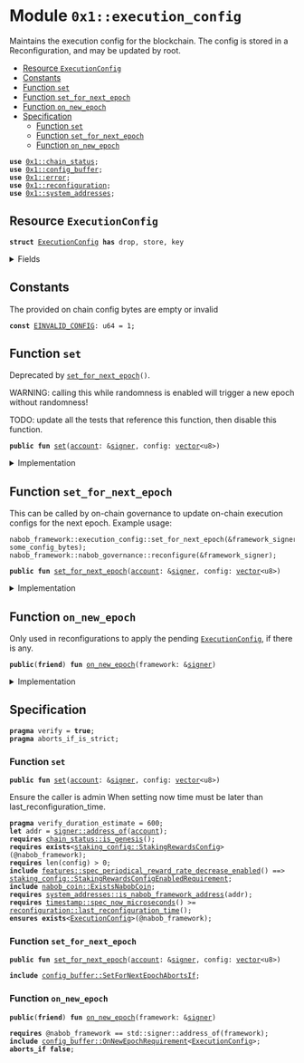 
<a id="0x1_execution_config"></a>

# Module `0x1::execution_config`

Maintains the execution config for the blockchain. The config is stored in a
Reconfiguration, and may be updated by root.


-  [Resource `ExecutionConfig`](#0x1_execution_config_ExecutionConfig)
-  [Constants](#@Constants_0)
-  [Function `set`](#0x1_execution_config_set)
-  [Function `set_for_next_epoch`](#0x1_execution_config_set_for_next_epoch)
-  [Function `on_new_epoch`](#0x1_execution_config_on_new_epoch)
-  [Specification](#@Specification_1)
    -  [Function `set`](#@Specification_1_set)
    -  [Function `set_for_next_epoch`](#@Specification_1_set_for_next_epoch)
    -  [Function `on_new_epoch`](#@Specification_1_on_new_epoch)


<pre><code><b>use</b> <a href="chain_status.md#0x1_chain_status">0x1::chain_status</a>;
<b>use</b> <a href="config_buffer.md#0x1_config_buffer">0x1::config_buffer</a>;
<b>use</b> <a href="../../move-stdlib/doc/error.md#0x1_error">0x1::error</a>;
<b>use</b> <a href="reconfiguration.md#0x1_reconfiguration">0x1::reconfiguration</a>;
<b>use</b> <a href="system_addresses.md#0x1_system_addresses">0x1::system_addresses</a>;
</code></pre>



<a id="0x1_execution_config_ExecutionConfig"></a>

## Resource `ExecutionConfig`



<pre><code><b>struct</b> <a href="execution_config.md#0x1_execution_config_ExecutionConfig">ExecutionConfig</a> <b>has</b> drop, store, key
</code></pre>



<details>
<summary>Fields</summary>


<dl>
<dt>
<code>config: <a href="../../move-stdlib/doc/vector.md#0x1_vector">vector</a>&lt;u8&gt;</code>
</dt>
<dd>

</dd>
</dl>


</details>

<a id="@Constants_0"></a>

## Constants


<a id="0x1_execution_config_EINVALID_CONFIG"></a>

The provided on chain config bytes are empty or invalid


<pre><code><b>const</b> <a href="execution_config.md#0x1_execution_config_EINVALID_CONFIG">EINVALID_CONFIG</a>: u64 = 1;
</code></pre>



<a id="0x1_execution_config_set"></a>

## Function `set`

Deprecated by <code><a href="execution_config.md#0x1_execution_config_set_for_next_epoch">set_for_next_epoch</a>()</code>.

WARNING: calling this while randomness is enabled will trigger a new epoch without randomness!

TODO: update all the tests that reference this function, then disable this function.


<pre><code><b>public</b> <b>fun</b> <a href="execution_config.md#0x1_execution_config_set">set</a>(<a href="account.md#0x1_account">account</a>: &<a href="../../move-stdlib/doc/signer.md#0x1_signer">signer</a>, config: <a href="../../move-stdlib/doc/vector.md#0x1_vector">vector</a>&lt;u8&gt;)
</code></pre>



<details>
<summary>Implementation</summary>


<pre><code><b>public</b> <b>fun</b> <a href="execution_config.md#0x1_execution_config_set">set</a>(<a href="account.md#0x1_account">account</a>: &<a href="../../move-stdlib/doc/signer.md#0x1_signer">signer</a>, config: <a href="../../move-stdlib/doc/vector.md#0x1_vector">vector</a>&lt;u8&gt;) <b>acquires</b> <a href="execution_config.md#0x1_execution_config_ExecutionConfig">ExecutionConfig</a> {
    <a href="system_addresses.md#0x1_system_addresses_assert_nabob_framework">system_addresses::assert_nabob_framework</a>(<a href="account.md#0x1_account">account</a>);
    <a href="chain_status.md#0x1_chain_status_assert_genesis">chain_status::assert_genesis</a>();

    <b>assert</b>!(<a href="../../move-stdlib/doc/vector.md#0x1_vector_length">vector::length</a>(&config) &gt; 0, <a href="../../move-stdlib/doc/error.md#0x1_error_invalid_argument">error::invalid_argument</a>(<a href="execution_config.md#0x1_execution_config_EINVALID_CONFIG">EINVALID_CONFIG</a>));

    <b>if</b> (<b>exists</b>&lt;<a href="execution_config.md#0x1_execution_config_ExecutionConfig">ExecutionConfig</a>&gt;(@nabob_framework)) {
        <b>let</b> config_ref = &<b>mut</b> <b>borrow_global_mut</b>&lt;<a href="execution_config.md#0x1_execution_config_ExecutionConfig">ExecutionConfig</a>&gt;(@nabob_framework).config;
        *config_ref = config;
    } <b>else</b> {
        <b>move_to</b>(<a href="account.md#0x1_account">account</a>, <a href="execution_config.md#0x1_execution_config_ExecutionConfig">ExecutionConfig</a> { config });
    };
    // Need <b>to</b> trigger <a href="reconfiguration.md#0x1_reconfiguration">reconfiguration</a> so validator nodes can sync on the updated configs.
    <a href="reconfiguration.md#0x1_reconfiguration_reconfigure">reconfiguration::reconfigure</a>();
}
</code></pre>



</details>

<a id="0x1_execution_config_set_for_next_epoch"></a>

## Function `set_for_next_epoch`

This can be called by on-chain governance to update on-chain execution configs for the next epoch.
Example usage:
```
nabob_framework::execution_config::set_for_next_epoch(&framework_signer, some_config_bytes);
nabob_framework::nabob_governance::reconfigure(&framework_signer);
```


<pre><code><b>public</b> <b>fun</b> <a href="execution_config.md#0x1_execution_config_set_for_next_epoch">set_for_next_epoch</a>(<a href="account.md#0x1_account">account</a>: &<a href="../../move-stdlib/doc/signer.md#0x1_signer">signer</a>, config: <a href="../../move-stdlib/doc/vector.md#0x1_vector">vector</a>&lt;u8&gt;)
</code></pre>



<details>
<summary>Implementation</summary>


<pre><code><b>public</b> <b>fun</b> <a href="execution_config.md#0x1_execution_config_set_for_next_epoch">set_for_next_epoch</a>(<a href="account.md#0x1_account">account</a>: &<a href="../../move-stdlib/doc/signer.md#0x1_signer">signer</a>, config: <a href="../../move-stdlib/doc/vector.md#0x1_vector">vector</a>&lt;u8&gt;) {
    <a href="system_addresses.md#0x1_system_addresses_assert_nabob_framework">system_addresses::assert_nabob_framework</a>(<a href="account.md#0x1_account">account</a>);
    <b>assert</b>!(<a href="../../move-stdlib/doc/vector.md#0x1_vector_length">vector::length</a>(&config) &gt; 0, <a href="../../move-stdlib/doc/error.md#0x1_error_invalid_argument">error::invalid_argument</a>(<a href="execution_config.md#0x1_execution_config_EINVALID_CONFIG">EINVALID_CONFIG</a>));
    <a href="config_buffer.md#0x1_config_buffer_upsert">config_buffer::upsert</a>(<a href="execution_config.md#0x1_execution_config_ExecutionConfig">ExecutionConfig</a> { config });
}
</code></pre>



</details>

<a id="0x1_execution_config_on_new_epoch"></a>

## Function `on_new_epoch`

Only used in reconfigurations to apply the pending <code><a href="execution_config.md#0x1_execution_config_ExecutionConfig">ExecutionConfig</a></code>, if there is any.


<pre><code><b>public</b>(<b>friend</b>) <b>fun</b> <a href="execution_config.md#0x1_execution_config_on_new_epoch">on_new_epoch</a>(framework: &<a href="../../move-stdlib/doc/signer.md#0x1_signer">signer</a>)
</code></pre>



<details>
<summary>Implementation</summary>


<pre><code><b>public</b>(<b>friend</b>) <b>fun</b> <a href="execution_config.md#0x1_execution_config_on_new_epoch">on_new_epoch</a>(framework: &<a href="../../move-stdlib/doc/signer.md#0x1_signer">signer</a>) <b>acquires</b> <a href="execution_config.md#0x1_execution_config_ExecutionConfig">ExecutionConfig</a> {
    <a href="system_addresses.md#0x1_system_addresses_assert_nabob_framework">system_addresses::assert_nabob_framework</a>(framework);
    <b>if</b> (<a href="config_buffer.md#0x1_config_buffer_does_exist">config_buffer::does_exist</a>&lt;<a href="execution_config.md#0x1_execution_config_ExecutionConfig">ExecutionConfig</a>&gt;()) {
        <b>let</b> config = <a href="config_buffer.md#0x1_config_buffer_extract">config_buffer::extract</a>&lt;<a href="execution_config.md#0x1_execution_config_ExecutionConfig">ExecutionConfig</a>&gt;();
        <b>if</b> (<b>exists</b>&lt;<a href="execution_config.md#0x1_execution_config_ExecutionConfig">ExecutionConfig</a>&gt;(@nabob_framework)) {
            *<b>borrow_global_mut</b>&lt;<a href="execution_config.md#0x1_execution_config_ExecutionConfig">ExecutionConfig</a>&gt;(@nabob_framework) = config;
        } <b>else</b> {
            <b>move_to</b>(framework, config);
        };
    }
}
</code></pre>



</details>

<a id="@Specification_1"></a>

## Specification



<pre><code><b>pragma</b> verify = <b>true</b>;
<b>pragma</b> aborts_if_is_strict;
</code></pre>



<a id="@Specification_1_set"></a>

### Function `set`


<pre><code><b>public</b> <b>fun</b> <a href="execution_config.md#0x1_execution_config_set">set</a>(<a href="account.md#0x1_account">account</a>: &<a href="../../move-stdlib/doc/signer.md#0x1_signer">signer</a>, config: <a href="../../move-stdlib/doc/vector.md#0x1_vector">vector</a>&lt;u8&gt;)
</code></pre>


Ensure the caller is admin
When setting now time must be later than last_reconfiguration_time.


<pre><code><b>pragma</b> verify_duration_estimate = 600;
<b>let</b> addr = <a href="../../move-stdlib/doc/signer.md#0x1_signer_address_of">signer::address_of</a>(<a href="account.md#0x1_account">account</a>);
<b>requires</b> <a href="chain_status.md#0x1_chain_status_is_genesis">chain_status::is_genesis</a>();
<b>requires</b> <b>exists</b>&lt;<a href="staking_config.md#0x1_staking_config_StakingRewardsConfig">staking_config::StakingRewardsConfig</a>&gt;(@nabob_framework);
<b>requires</b> len(config) &gt; 0;
<b>include</b> <a href="../../move-stdlib/doc/features.md#0x1_features_spec_periodical_reward_rate_decrease_enabled">features::spec_periodical_reward_rate_decrease_enabled</a>() ==&gt; <a href="staking_config.md#0x1_staking_config_StakingRewardsConfigEnabledRequirement">staking_config::StakingRewardsConfigEnabledRequirement</a>;
<b>include</b> <a href="nabob_coin.md#0x1_nabob_coin_ExistsNabobCoin">nabob_coin::ExistsNabobCoin</a>;
<b>requires</b> <a href="system_addresses.md#0x1_system_addresses_is_nabob_framework_address">system_addresses::is_nabob_framework_address</a>(addr);
<b>requires</b> <a href="timestamp.md#0x1_timestamp_spec_now_microseconds">timestamp::spec_now_microseconds</a>() &gt;= <a href="reconfiguration.md#0x1_reconfiguration_last_reconfiguration_time">reconfiguration::last_reconfiguration_time</a>();
<b>ensures</b> <b>exists</b>&lt;<a href="execution_config.md#0x1_execution_config_ExecutionConfig">ExecutionConfig</a>&gt;(@nabob_framework);
</code></pre>



<a id="@Specification_1_set_for_next_epoch"></a>

### Function `set_for_next_epoch`


<pre><code><b>public</b> <b>fun</b> <a href="execution_config.md#0x1_execution_config_set_for_next_epoch">set_for_next_epoch</a>(<a href="account.md#0x1_account">account</a>: &<a href="../../move-stdlib/doc/signer.md#0x1_signer">signer</a>, config: <a href="../../move-stdlib/doc/vector.md#0x1_vector">vector</a>&lt;u8&gt;)
</code></pre>




<pre><code><b>include</b> <a href="config_buffer.md#0x1_config_buffer_SetForNextEpochAbortsIf">config_buffer::SetForNextEpochAbortsIf</a>;
</code></pre>



<a id="@Specification_1_on_new_epoch"></a>

### Function `on_new_epoch`


<pre><code><b>public</b>(<b>friend</b>) <b>fun</b> <a href="execution_config.md#0x1_execution_config_on_new_epoch">on_new_epoch</a>(framework: &<a href="../../move-stdlib/doc/signer.md#0x1_signer">signer</a>)
</code></pre>




<pre><code><b>requires</b> @nabob_framework == std::signer::address_of(framework);
<b>include</b> <a href="config_buffer.md#0x1_config_buffer_OnNewEpochRequirement">config_buffer::OnNewEpochRequirement</a>&lt;<a href="execution_config.md#0x1_execution_config_ExecutionConfig">ExecutionConfig</a>&gt;;
<b>aborts_if</b> <b>false</b>;
</code></pre>


[move-book]: https://nabob.dev/move/book/SUMMARY
